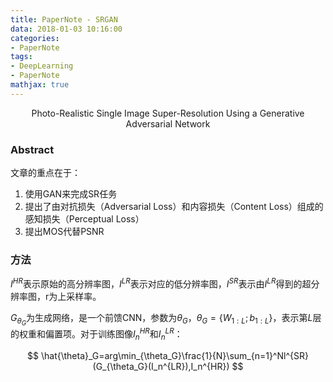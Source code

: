 ```yaml
---
title: PaperNote - SRGAN
data: 2018-01-03 10:16:00
categories:
- PaperNote
tags:
- DeepLearning
- PaperNote
mathjax: true
---
```




<center>Photo-Realistic Single Image Super-Resolution Using a Generative Adversarial Network</center>



<!-- more -->



### Abstract

文章的重点在于：

1. 使用GAN来完成SR任务
2. 提出了由对抗损失（Adversarial Loss）和内容损失（Content Loss）组成的感知损失（Perceptual Loss）
3. 提出MOS代替PSNR

### 方法

$I^{HR}$表示原始的高分辨率图，$I^{LR}$表示对应的低分辨率图，$I^{SR}$表示由$I^{LR}$得到的超分辨率图，r为上采样率。

$G_{\theta_{G}}$为生成网络，是一个前馈CNN，参数为$\theta_{G}$，$\theta_G=\{W_{1:L};b_{1:L}\}$，表示第$L$层的权重和偏置项。对于训练图像$I_n^{HR}$和$I_n^{LR}$：

$$
\hat{\theta}_G=arg\min_{\theta_G}\frac{1}{N}\sum_{n=1}^Nl^{SR}(G_{\theta_G}(I_n^{LR}),I_n^{HR})
$$

